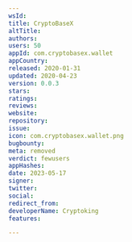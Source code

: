```yaml
---
wsId: 
title: CryptoBaseX
altTitle: 
authors: 
users: 50
appId: com.cryptobasex.wallet
appCountry: 
released: 2020-01-31
updated: 2020-04-23
version: 0.0.3
stars: 
ratings: 
reviews: 
website: 
repository: 
issue: 
icon: com.cryptobasex.wallet.png
bugbounty: 
meta: removed
verdict: fewusers
appHashes: 
date: 2023-05-17
signer: 
twitter: 
social: 
redirect_from: 
developerName: Cryptoking
features: 

---
```


